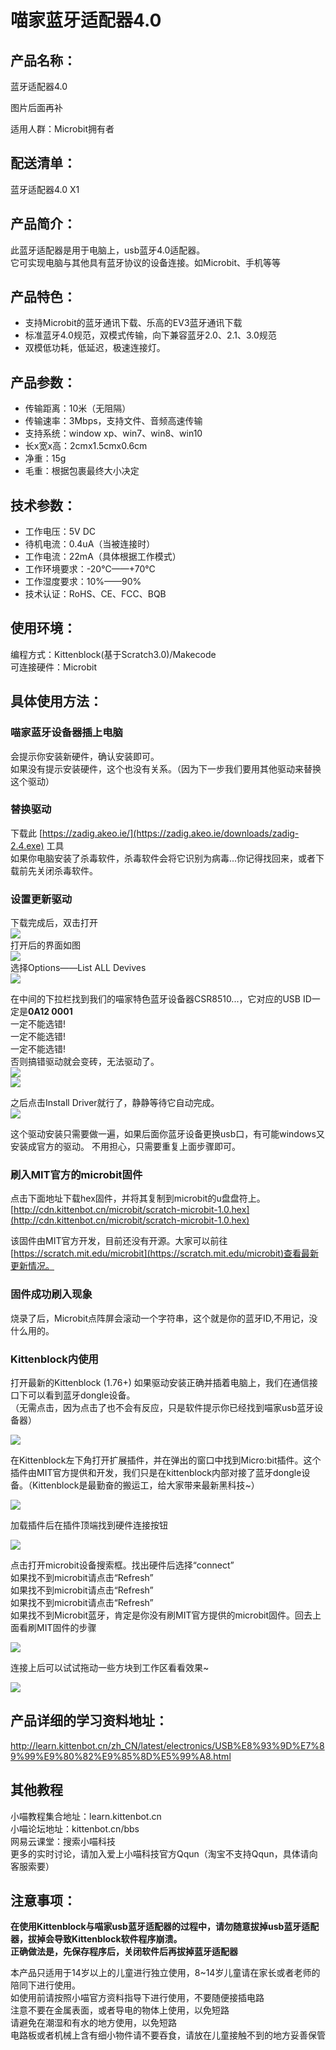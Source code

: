 # 喵家蓝牙适配器4.0   
## 产品名称：   
蓝牙适配器4.0   

图片后面再补   

适用人群：Microbit拥有者   

## 配送清单：   
蓝牙适配器4.0 X1   

## 产品简介：   
此蓝牙适配器是用于电脑上，usb蓝牙4.0适配器。   
它可实现电脑与其他具有蓝牙协议的设备连接。如Microbit、手机等等

## 产品特色：   
- 支持Microbit的蓝牙通讯下载、乐高的EV3蓝牙通讯下载   
- 标准蓝牙4.0规范，双模式传输，向下兼容蓝牙2.0、2.1、3.0规范   
- 双模低功耗，低延迟，极速连接灯。   

## 产品参数：   
- 传输距离：10米（无阻隔）    
- 传输速率：3Mbps，支持文件、音频高速传输   
- 支持系统：window xp、win7、win8、win10   
- 长x宽x高：2cmx1.5cmx0.6cm   
- 净重：15g   
- 毛重：根据包裹最终大小决定   

## 技术参数：   
- 工作电压：5V DC   
- 待机电流：0.4uA（当被连接时）   
- 工作电流：22mA（具体根据工作模式）   
- 工作环境要求：-20°C——+70°C   
- 工作湿度要求：10%——90%   
- 技术认证：RoHS、CE、FCC、BQB   

## 使用环境：
编程方式：Kittenblock(基于Scratch3.0)/Makecode   
可连接硬件：Microbit   

## 具体使用方法：
### 喵家蓝牙设备器插上电脑
会提示你安装新硬件，确认安装即可。   
如果没有提示安装硬件，这个也没有关系。（因为下一步我们要用其他驱动来替换这个驱动）   

### 替换驱动
下载此 [https://zadig.akeo.ie/](https://zadig.akeo.ie/downloads/zadig-2.4.exe) 工具   
如果你电脑安装了杀毒软件，杀毒软件会将它识别为病毒...你记得找回来，或者下载前先关闭杀毒软件。

### 设置更新驱动
下载完成后，双击打开   
![](./bledongle/12.png)   
打开后的界面如图   
![](./bledongle/06.png)   
选择Options——List ALL Devives   
![](./bledongle/07.png)   

在中间的下拉栏找到我们的喵家特色蓝牙设备器CSR8510...，它对应的USB ID一定是**0A12 0001**   
一定不能选错!   
一定不能选错!   
一定不能选错!   
否则搞错驱动就会变砖，无法驱动了。   
![](./bledongle/08.png)   
![](./bledongle/01.png)   

之后点击Install Driver就行了，静静等待它自动完成。   
![](./bledongle/10.png)   

这个驱动安装只需要做一遍，如果后面你蓝牙设备更换usb口，有可能windows又安装成官方的驱动。
不用担心，只需要重复上面步骤即可。   

### 刷入MIT官方的microbit固件

点击下面地址下载hex固件，并将其复制到microbit的u盘盘符上。
[http://cdn.kittenbot.cn/microbit/scratch-microbit-1.0.hex](http://cdn.kittenbot.cn/microbit/scratch-microbit-1.0.hex)

该固件由MIT官方开发，目前还没有开源。大家可以前往[https://scratch.mit.edu/microbit](https://scratch.mit.edu/microbit)查看最新更新情况。   

### 固件成功刷入现象   
烧录了后，Microbit点阵屏会滚动一个字符串，这个就是你的蓝牙ID,不用记，没什么用的。

### Kittenblock内使用
打开最新的Kittenblock (1.76+)
如果驱动安装正确并插着电脑上，我们在通信接口下可以看到蓝牙dongle设备。   
（无需点击，因为点击了也不会有反应，只是软件提示你已经找到喵家usb蓝牙设备器）


![](./bledongle/02.png)

在Kittenblock左下角打开扩展插件，并在弹出的窗口中找到Micro:bit插件。这个插件由MIT官方提供和开发，我们只是在kittenblock内部对接了蓝牙dongle设备。（Kittenblock是最勤奋的搬运工，给大家带来最新黑科技~）

![](./bledongle/03.png)

加载插件后在插件顶端找到硬件连接按钮

![](./bledongle/04.png)

点击打开microbit设备搜索框。找出硬件后选择“connect”   
如果找不到microbit请点击“Refresh”   
如果找不到microbit请点击“Refresh”   
如果找不到microbit请点击“Refresh”   
如果找不到Microbit蓝牙，肯定是你没有刷MIT官方提供的microbit固件。回去上面看刷MIT固件的步骤   

![](./bledongle/05.png)

连接上后可以试试拖动一些方块到工作区看看效果~

![](./bledongle/blemicrobit.gif)


## 产品详细的学习资料地址：   
http://learn.kittenbot.cn/zh_CN/latest/electronics/USB%E8%93%9D%E7%89%99%E9%80%82%E9%85%8D%E5%99%A8.html

## 其他教程   
小喵教程集合地址：learn.kittenbot.cn   
小喵论坛地址：kittenbot.cn/bbs   
网易云课堂：搜索小喵科技   
更多的实时讨论，请加入爱上小喵科技官方Qqun（淘宝不支持Qqun，具体请向客服索要）   


## 注意事项：
**在使用Kittenblock与喵家usb蓝牙适配器的过程中，请勿随意拔掉usb蓝牙适配器，拔掉会导致Kittenblock软件程序崩溃。   
正确做法是，先保存程序后，关闭软件后再拔掉蓝牙适配器**

本产品只适用于14岁以上的儿童进行独立使用，8~14岁儿童请在家长或者老师的陪同下进行使用。   
如使用前请按照小喵官方资料指导下进行使用，不要随便接插电路   
注意不要在金属表面，或者导电的物体上使用，以免短路   
请避免在潮湿和有水的地方使用，以免短路   
电路板或者机械上含有细小物件请不要吞食，请放在儿童接触不到的地方妥善保管   
